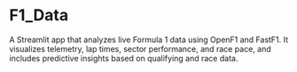 # F1_Data
A Streamlit app that analyzes live Formula 1 data using OpenF1 and FastF1. It visualizes telemetry, lap times, sector performance, and race pace, and includes predictive insights based on qualifying and race data.
